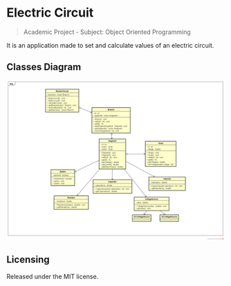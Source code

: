 # Electric Circuit
> Academic Project - Subject: Object Oriented Programming

It is an application made to set and calculate values of an electric circuit.

## Classes Diagram

![classes-diagram](./planning/uml/classes-diagram.png)

## Licensing

Released under the MIT license.
